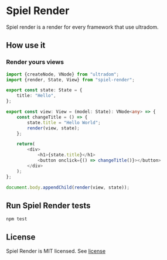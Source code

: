 # Spiel Render
Spiel render is a render for every framework that use ultradom.

## How use it

### Render yours views

```typescript
import {createNode, VNode} from "ultradom";
import {render, State, View} from "spiel-render";

export const state: State = {
    title: "Hello",
};

export const view: View = (model: State): VNode<any> => {
    const changeTitle = () => {
        state.title = "Hello World";
        render(view, state);
    };

    return(
        <div>
            <h1>{state.title}</h1>
            <button onclick={() => changeTitle()}></button>
        </div>
    );
};

document.body.appendChild(render(view, state));
```

## Run Spiel Render tests

`npm test`

## License

Spiel Render is MIT licensed. See [license](LICENSE.md)
